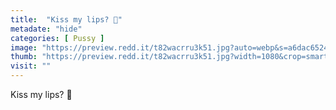 ```yaml
---
title:  "Kiss my lips? 💋"
metadate: "hide"
categories: [ Pussy ]
image: "https://preview.redd.it/t82wacrru3k51.jpg?auto=webp&s=a6dac6524735fd386ef19d35a6e6d5ffaabfc492"
thumb: "https://preview.redd.it/t82wacrru3k51.jpg?width=1080&crop=smart&auto=webp&s=14a091b362fb5a8d628b0feadf27bd134837fa74"
visit: ""
---
```

Kiss my lips? 💋
